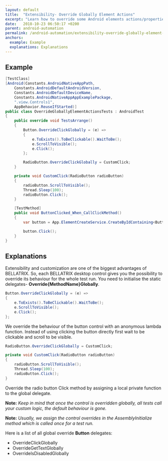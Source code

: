 ```yaml
---
layout: default
title:  "Extensibility- Override Globally Element Actions"
excerpt: "Learn how to override some Android elements actions/properties for the whole tests execution."
date:   2018-10-23 06:50:17 +0200
parent: android-automation
permalink: /android-automation/extensibility-override-globally-element-actions/
anchors:
  example: Example
  explanations: Explanations
---
```

Example
-------
```csharp
[TestClass]
[Android(Constants.AndroidNativeAppPath,
    Constants.AndroidDefaultAndroidVersion,
    Constants.AndroidDefaultDeviceName,
    Constants.AndroidNativeAppAppExamplePackage,
    ".view.Controls1",
    AppBehavior.ReuseIfStarted)]
public class OverrideGloballyElementActionsTests : AndroidTest
{
    public override void TestsArrange()
    {
        Button.OverrideClickGlobally = (e) =>
        {
            e.ToExists().ToBeClickable().WaitToBe();
            e.ScrollToVisible();
            e.Click();
        };

        RadioButton.OverrideClickGlobally = CustomClick;
    }

    private void CustomClick(RadioButton radioButton)
    {
        radioButton.ScrollToVisible();
        Thread.Sleep(100);
        radioButton.Click();
    }

    [TestMethod]
    public void ButtonClicked_When_CallClickMethod()
    {
        var button = App.ElementCreateService.CreateByIdContaining<Button>("button");

        button.Click();
    }
}
```

Explanations
------------
Extensibility and customization are one of the biggest advantages of BELLATRIX. So, each BELLATRIX desktop control gives you the possibility to override its behaviour for the whole test run. You need to initialise the static delegates- **Override{MethodName}Globally**.
```csharp
Button.OverrideClickGlobally = (e) =>
{
    e.ToExists().ToBeClickable().WaitToBe();
    e.ScrollToVisible();
    e.Click();
};
```
We override the behaviour of the button control with an anonymous lambda function. Instead of using clicking the button directly first wait to be clickable and scroll to be visible.
```csharp
RadioButton.OverrideClickGlobally = CustomClick;

private void CustomClick(RadioButton radioButton)
{
    radioButton.ScrollToVisible();
    Thread.Sleep(100);
    radioButton.Click();
}
```
Override the radio button Click method by assigning a local private function to the global delegate.

**Note:** *Keep in mind that once the control is overridden globally, all tests call your custom logic, the default behaviour is gone.*

**Note:** *Usually, we assign the control overrides in the AssemblyInitialize method which is called once for a test run.*

Here is a list of all global override **Button** delegates:
- OverrideClickGlobally
- OverrideGetTextGlobally
- OverrideIsDisabledGlobally